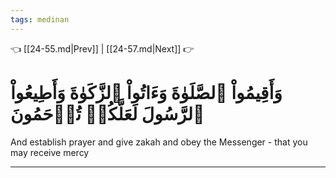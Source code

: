 ```yaml
---
tags: medinan
---
```


👈 [[24-55.md|Prev]] | [[24-57.md|Next]] 👉

# وَأَقِيمُواْ ٱلصَّلَوٰةَ وَءَاتُواْ ٱلزَّكَوٰةَ وَأَطِيعُواْ ٱلرَّسُولَ لَعَلَّكُمۡ تُرۡحَمُونَ

And establish prayer and give zakah and obey the Messenger - that you may receive mercy

---


